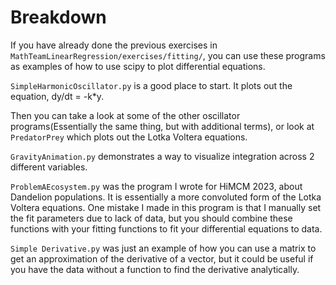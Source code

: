 # Breakdown
If you have already done the previous exercises in ```MathTeamLinearRegression/exercises/fitting/```, you can use these programs as examples of how to use scipy to plot differential equations.

```SimpleHarmonicOscillator.py``` is a good place to start. It plots out the equation, dy/dt = -k*y.

Then you can take a look at some of the other oscillator programs(Essentially the same thing, but with additional terms), or look at ```PredatorPrey``` which plots out the Lotka Voltera equations.

```GravityAnimation.py``` demonstrates a way to visualize integration across 2 different variables.

```ProblemAEcosystem.py``` was the program I wrote for HiMCM 2023, about Dandelion populations. It is essentially a more convoluted form of the Lotka Voltera equations. One mistake I made in this program is that I manually set the fit parameters due to lack of data, but you should combine these functions with your fitting functions to fit your differential equations to data.

```Simple Derivative.py``` was just an example of how you can use a matrix to get an approximation of the derivative of a vector, but it could be useful if you have the data without a function to find the derivative analytically.
